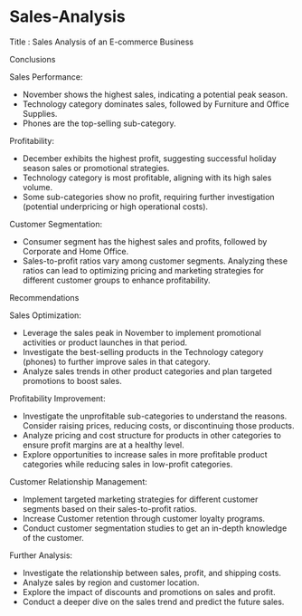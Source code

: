 # Sales-Analysis
Title : Sales Analysis of an E-commerce Business
 
 Conclusions
 
 Sales Performance:
 * November shows the highest sales, indicating a potential peak season.
 * Technology category dominates sales, followed by Furniture and Office Supplies.
 * Phones are the top-selling sub-category.

 Profitability:
 * December exhibits the highest profit, suggesting successful holiday season sales or promotional strategies.
 * Technology category is most profitable, aligning with its high sales volume.
 * Some sub-categories show no profit, requiring further investigation (potential underpricing or high operational costs).

 Customer Segmentation:
 * Consumer segment has the highest sales and profits, followed by Corporate and Home Office.
 * Sales-to-profit ratios vary among customer segments. Analyzing these ratios can lead to optimizing pricing and marketing strategies for different customer groups to enhance profitability.


 Recommendations
 
 Sales Optimization:
 * Leverage the sales peak in November to implement promotional activities or product launches in that period.
 * Investigate the best-selling products in the Technology category (phones) to further improve sales in that category. 
 * Analyze sales trends in other product categories and plan targeted promotions to boost sales.

 Profitability Improvement:
 * Investigate the unprofitable sub-categories to understand the reasons.  Consider raising prices, reducing costs, or discontinuing those products.
 * Analyze pricing and cost structure for products in other categories to ensure profit margins are at a healthy level.
 * Explore opportunities to increase sales in more profitable product categories while reducing sales in low-profit categories.

 Customer Relationship Management:
 * Implement targeted marketing strategies for different customer segments based on their sales-to-profit ratios.
 * Increase Customer retention through customer loyalty programs.
 * Conduct customer segmentation studies to get an in-depth knowledge of the customer.

 Further Analysis:
 * Investigate the relationship between sales, profit, and shipping costs.
 * Analyze sales by region and customer location.
 * Explore the impact of discounts and promotions on sales and profit.
 * Conduct a deeper dive on the sales trend and predict the future sales.

